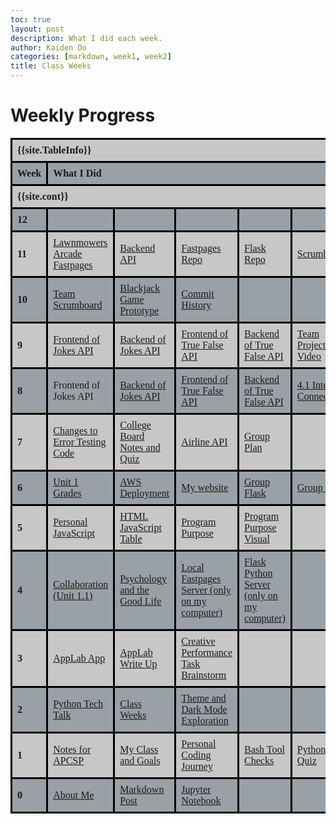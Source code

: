 ```yaml
---
toc: true
layout: post
description: What I did each week.
author: Kaiden Do
categories: [markdown, week1, week2]
title: Class Weeks
---
```

# Weekly Progress

<!-- ## Week 7
- I learned about identifying errors in code
- practiced identifying errors in code segments
- implemented API through jupyter notebook
- made a group plan
## Week 6
- compiled my grades for the Big Idea Unit 1.1-1.3 from College Board
- used the AWS and deployed the team flask website
- made a browser for my personal flask website
- made a browser for the group flask through the IP address
- made a group plan for the project
## Week 5
- Customized my index.html on flask server
- Customized my stub.html on flask server, renamed to Kaiden.html
- Made new page called square.html and it has squares that change color
- Used some JavaScript
- Made a table with HTML and JavaScript
- Came up with a Project idea and Program and Purpose
- Made a Program Purpose visual
- Theo made an Agile Methodology Diagram
## Week 4
- Made a local Fastpages Server
- Made a Flask/Python server (personal and table group)
- Learned about collaboration
- Learned about psychology
## Week 3
- I created an app on AppLab, it has an Animal Quiz and Logo Game
- Wrote up about the app, my plan and problems and extra features
- Brainstormed my Create Performance Task
## Week 2
- Demonstrated my learning with Python lists, dictionaries, and loops
- Added a table to the weekly log
- Explored different themes on Fastpages
- Changed my Fastpages to purple mode

## Week 1
- Made a page for notes in APCSP
- Created a page with my classes and goals
- Did my Bash tool check
- Made a Python Quiz
- Imported a .docx file
- Started a log for what I do each week
- Added two parallaxes to my homepage and added a gradient background

## Week 0
- Setup my tools
- Added a photo to my index.html
- Changed my favicon
- Updated my about me
- Created a Markdown and Jupyter Notebook post -->
<html>
    <head>
        <style>
            table {
            font-family: Times New Roman, sans-serif;
            border-collapse: collapse;
            width: 100%;
            }
            td, th {
            border: 3px solid black;
            text-align: left;
            padding: 8px;
            }
            tr:nth-child(even) {
            background-color: #9aa1a6;
            }
            tr:nth-child(odd) {
            background-color: #c7c7c7;
            }
        </style>
    </head>
<body>

<table>
  <tr>
  <!-- In config.yml -->
    <th colspan="10">{{site.TableInfo}}</th>
  </tr>
  <tr>
    <th>Week</th>
    <th colspan="9">What I Did</th>
  </tr>
  <tr>
  <!-- In config.yml -->
    <th colspan="10">{{site.cont}}</th>
  </tr>
  <tr>
    <th>12</th>
    <td><a href=""></a></td>
    <td></td>
    <td></td>
    <td></td>
    <td></td>
    <td></td>
    <td></td>
    <td></td>
    <td></td>
  </tr>
  <tr>
    <th>11</th>
    <td><a href="https://kaiden-dough.github.io/lawnmowers-fastpages/">Lawnmowers Arcade Fastpages</a></td>
    <td><a href="https://lawnmowers.nighthawkcodescrums.gq/api/rate/">Backend API</a></td>
    <td><a href="https://github.com/kaiden-dough/lawnmowers-fastpages">Fastpages Repo</a></td>
    <td><a href="https://github.com/kaiden-dough/lawnmowers-flask-repo">Flask Repo</a></td>
    <td><a href="https://github.com/kaiden-dough/lawnmowers-fastpages/issues/2">Scrumboard</a></td>
    <td><a href="https://kaiden-dough.github.io/fastpages/markdown/week11/2022/11/03/nightatthemuseum.html">N@tM Blog</a></td>
    <td><a href="https://kaiden-dough.github.io/fastpages/markdown/week11/2022/11/04/tri1finalreflection.html">Trimester 1 Final Reflection</a></td>
    <td></td>
    <td></td>
  </tr>
  <tr>
    <th>10</th>
    <td><a href="https://github.com/kaiden-dough/lawnmowers-fastpages/issues/2">Team Scrumboard</a></td>
    <td><a href="https://lawnmowers.nighthawkcodescrums.gq/blackjack/">Blackjack Game Prototype</a></td>
    <td><a href="https://github.com/kaiden-dough/lawnmowers-flask-repo/graphs/contributors">Commit History</a></td>
    <td></td>
    <td></td>
    <td></td>
    <td></td>
    <td></td>
    <td></td>
  </tr>
  <tr>
    <th>9</th>
    <td><a href="https://kaiden-dough.github.io/fastpages/data/jokes">Frontend of Jokes API</a></td>
    <td><a href="https://lawnmowers.nighthawkcodescrums.gq/api/jokes/">Backend of Jokes API</a></td>
    <td><a href="https://kaiden-dough.github.io/fastpages/data/trfa">Frontend of True False API</a></td>
    <td><a href="https://lawnmowers.nighthawkcodescrums.gq/api/trfa/">Backend of True False API</a></td>
    <td><a href="https://github.com/kushsirohi123/kushsirohirepo/issues/8">Team Project Video</a></td>
    <td></td>
    <td></td>
    <td></td>
    <td></td>
  </tr>
  <tr>
    <th>8</th>
    <td><a href="https://kaiden-dough.github.io/fastpages/data/jokes"></a>Frontend of Jokes API</td>
    <td><a href="https://lawnmowers.nighthawkcodescrums.gq/api/jokes/">Backend of Jokes API</a></td>
    <td><a href="https://kaiden-dough.github.io/fastpages/data/trfa">Frontend of True False API</a></td>
    <td><a href="https://lawnmowers.nighthawkcodescrums.gq/api/trfa/">Backend of True False API</a></td>
    <td><a href="https://kaiden-dough.github.io/fastpages/markdown/week8/2022/10/11/theinternet.html">4.1 Internet Connections</a></td>
    <td><a href="https://lawnmowers.nighthawkcodescrums.gq/GroupProjectPlan/">Group Plan</a></td>
    <td></td>
    <td></td>
    <td></td>
  </tr>
  <tr>
    <th>7</th>
    <td><a href="https://kaiden-dough.github.io/fastpages/collegeboard/error">Changes to Error Testing Code</a></td>
    <td><a href="https://kaiden-dough.github.io/fastpages/markdown/week7/2022/10/03/identifyingandcorrectingerrors.html">College Board Notes and Quiz</a></td>
    <td><a href="https://kaiden-dough.github.io/fastpages/week7/2022/10/09/api.html">Airline API</a></td>
    <td><a href="https://kaiden-dough.github.io/fastpages/markdown/week7/2022/10/09/groupplan.html">Group Plan</a></td>
    <td></td>
    <td></td>
    <td></td>
    <td></td>
    <td></td>
  </tr>
  <tr>
    <th>6</th>
    <td><a href="https://kaiden-dough.github.io/fastpages/markdown/week6/2022/10/02/apgrades.html">Unit 1 Grades</a></td>
    <td><a href="https://kaiden-dough.github.io/fastpages/markdown/week6/2022/10/02/awsdeployment.html">AWS Deployment</a></td>
    <td><a href="https://www.kaidennighthawk.tk/">My website</a></td>
    <td><a href="http://52.15.68.161/">Group Flask</a></td>
    <td><a href="http://52.15.68.161/GroupProjectPlan/">Group Plan</a></td>
    <td></td>
    <td></td>
    <td></td>
    <td></td>
  </tr>
  <tr>
    <th>5</th>
    <td><a href="https://kaiden-dough.github.io/fastpages/week5/2022/09/23/javascript.html">Personal JavaScript</a></td>
    <td><a href="https://kaiden-dough.github.io/fastpages/week5/2022/09/23/htmljavascripttable.html">HTML JavaScript Table</a></td>
    <td><a href="https://kaiden-dough.github.io/fastpages/week5/2022/09/25/ProgramPurposeTeam.html">Program Purpose</a></td>
    <td><a href="https://kaiden-dough.github.io/fastpages/week5/2022/09/25/htmlprogrampurpose.html">Program Purpose Visual</a></td>
    <td></td>
    <td></td>
    <td></td>
    <td></td>
    <td></td>
  </tr>
  <tr>
    <th>4</th>
    <td><a href="https://kaiden-dough.github.io/fastpages/markdown/week4/2022/09/13/collaboration.html">Collaboration (Unit 1.1)</a></td>
    <td><a href="https://kaiden-dough.github.io/fastpages/jupyter/week4/2022/09/15/psychology.html">Psychology and the Good Life</a></td>
    <td><a href="http://127.0.0.1:4000/fastpages/">Local Fastpages Server (only on my computer)</a></td>
    <td><a href="http://127.0.0.1:5000/">Flask Python Server (only on my computer)</a></td>
    <td></td>
    <td></td>
    <td></td>
    <td></td>
    <td></td>
  </tr>
  <tr>
    <th>3</th>
    <td><a href="https://studio.code.org/projects/applab/rrhMZ0WoGvsJaDqiw1F6EZQbpIunXvd8U0o591jiu4g">AppLab App</a></td>
    <td><a href="https://kaiden-dough.github.io/fastpages/code.org/week3/2022/09/11/AppLab.html">AppLab Write Up</a></td>
    <td><a href="https://kaiden-dough.github.io/fastpages/jupyter/week3/2022/09/11/creativeperformancetask.html">Creative Performance Task Brainstorm</a></td>
    <td></td>
    <td></td>
    <td></td>
    <td></td>
    <td></td>
    <td></td>
  </tr>
  <tr>
    <th>2</th>
    <td><a href="https://kaiden-dough.github.io/fastpages/python/week2/2022/09/04/python_lists.html">Python Tech Talk</a></td>
    <td><a href="https://kaiden-dough.github.io/fastpages/_pages/04_class-weeks.html">Class Weeks</a></td>
    <td><a href="https://kaiden-dough.github.io/fastpages/markdown/week2/2022/09/04/theme.html">Theme and Dark Mode Exploration</a></td>
    <td></td>
    <td></td>
    <td></td>
    <td></td>
    <td></td>
    <td></td>
  </tr>
  <tr>
    <th>1</th>
    <td><a href="https://kaiden-dough.github.io/fastpages/_pages/02_notes.html">Notes for APCSP</a></td>
    <td><a href="https://kaiden-dough.github.io/fastpages/jupyter/week1/2022/08/25/myclassesandgoals.html">My Class and Goals</a></td>
    <td><a href="https://kaiden-dough.github.io/fastpages/jupyter/week1/2022/08/27/mycodingjourney.html">Personal Coding Journey</a></td>
    <td><a href="https://kaiden-dough.github.io/fastpages/bash/week1/2022/08/27/bashtoolcheck.html">Bash Tool Checks</a></td>
    <td><a href="https://kaiden-dough.github.io/fastpages/python/week1/2022/08/26/Python-Hacks.html">Python Quiz</a></td>
    <td><a href="https://kaiden-dough.github.io/fastpages/2022/08/25/APEL-syllabus.html">APEL Syllabus</a></td>
    <td><a href="https://kaiden-dough.github.io/fastpages/markdown/dnhs/week1/2022/08/25/delnortehighschool.html">DNHS Info</a></td>
    <td><a href="https://kaiden-dough.github.io/fastpages/_pages/04_class-weeks.html">Class Weeks</a></td>
    <td><a href="https://kaiden-dough.github.io/fastpages/">Homepage Customization</a></td>
  </tr>
  <tr>
    <th>0</th>
    <td><a href="https://kaiden-dough.github.io/fastpages/about/">About Me</a></td>
    <td><a href="https://kaiden-dough.github.io/fastpages/markdown/week0/2022/08/21/myfirstmarkdownpost.html">Markdown Post</a></td>
    <td><a href="https://kaiden-dough.github.io/fastpages/jupyter/week0/2022/08/21/firstjupyternotebook.html">Jupyter Notebook</a></td>
    <td></td>
    <td></td>
    <td></td>
    <td></td>
    <td></td>
    <td></td>
  </tr>
